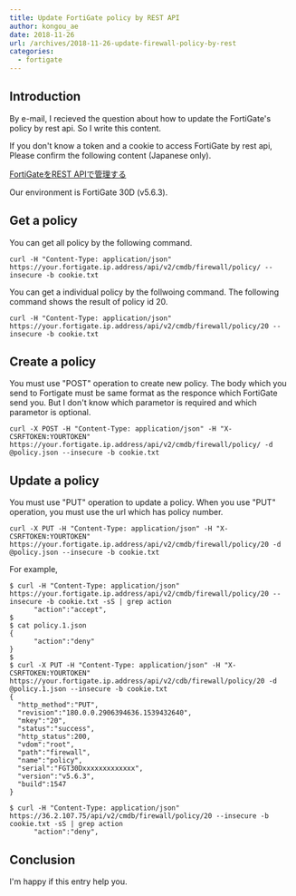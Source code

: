 ```yaml
---
title: Update FortiGate policy by REST API
author: kongou_ae
date: 2018-11-26
url: /archives/2018-11-26-update-firewall-policy-by-rest
categories:
  - fortigate
---
```


## Introduction 

By e-mail, I recieved the question about how to update the FortiGate's policy by rest api. So I write this content.

If you don't know a token and a cookie to access FortiGate by rest api, Please confirm the following content (Japanese only).

[FortiGateをREST APIで管理する](https://aimless.jp/blog/archives/2017-04-01-manageing-fortigate-by-rest-api/)

Our environment is FortiGate 30D (v5.6.3).

## Get a policy

You can get all policy by the following command.

```
curl -H "Content-Type: application/json" https://your.fortigate.ip.address/api/v2/cmdb/firewall/policy/ --insecure -b cookie.txt
```

You can get a individual policy by the follwoing command. The following command shows the result of policy id 20.

```
curl -H "Content-Type: application/json" https://your.fortigate.ip.address/api/v2/cmdb/firewall/policy/20 --insecure -b cookie.txt
```

## Create a policy

You must use "POST" operation to create new policy. The body which you send to Fortigate must be same format as the responce which FortiGate send you. But I don't know which parametor is required and which parametor is optional.

```
curl -X POST -H "Content-Type: application/json" -H "X-CSRFTOKEN:YOURTOKEN" https://your.fortigate.ip.address/api/v2/cmdb/firewall/policy/ -d @policy.json --insecure -b cookie.txt
```

## Update a policy

You must use "PUT" operation to update a policy. When you use "PUT" operation, you must use the url which has policy number.

```
curl -X PUT -H "Content-Type: application/json" -H "X-CSRFTOKEN:YOURTOKEN" https://your.fortigate.ip.address/api/v2/cmdb/firewall/policy/20 -d @policy.json --insecure -b cookie.txt
```

 For example,

```
$ curl -H "Content-Type: application/json" https://your.fortigate.ip.address/api/v2/cmdb/firewall/policy/20 --insecure -b cookie.txt -sS | grep action
      "action":"accept",
$ 
$ cat policy.1.json 
{
      "action":"deny"
}
$ 
$ curl -X PUT -H "Content-Type: application/json" -H "X-CSRFTOKEN:YOURTOKEN" https://your.fortigate.ip.address/api/v2/cdb/firewall/policy/20 -d @policy.1.json --insecure -b cookie.txt
{
  "http_method":"PUT",
  "revision":"180.0.0.2906394636.1539432640",
  "mkey":"20",
  "status":"success",
  "http_status":200,
  "vdom":"root",
  "path":"firewall",
  "name":"policy",
  "serial":"FGT30Dxxxxxxxxxxxxx",
  "version":"v5.6.3",
  "build":1547
}

$ curl -H "Content-Type: application/json" https://36.2.107.75/api/v2/cmdb/firewall/policy/20 --insecure -b cookie.txt -sS | grep action
      "action":"deny",
```

## Conclusion

I'm happy if this entry help you.
